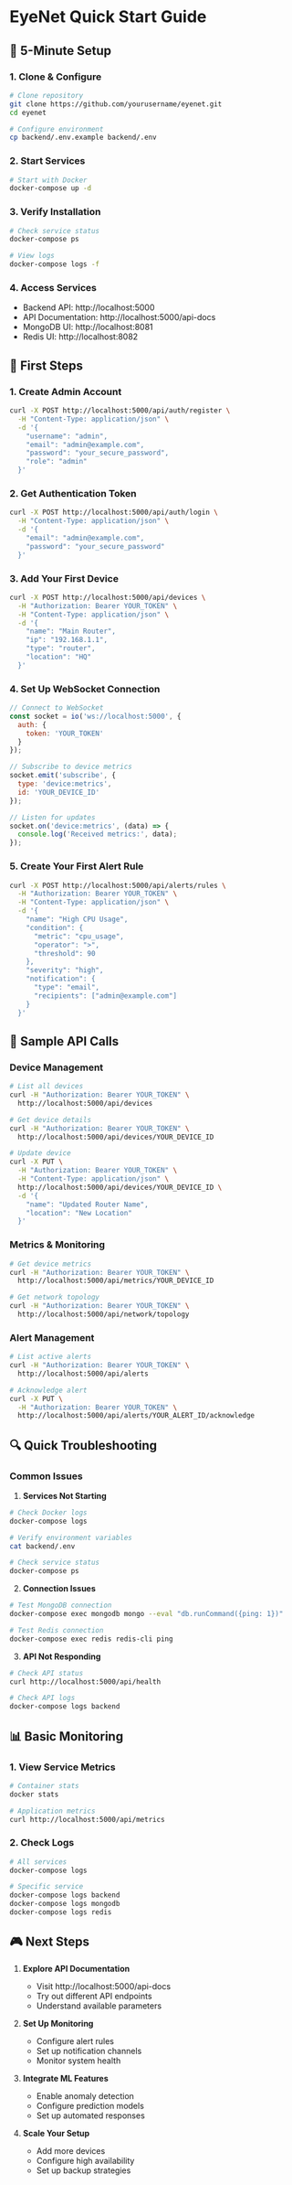 # EyeNet Quick Start Guide

## 🚀 5-Minute Setup

### 1. Clone & Configure
```bash
# Clone repository
git clone https://github.com/yourusername/eyenet.git
cd eyenet

# Configure environment
cp backend/.env.example backend/.env
```

### 2. Start Services
```bash
# Start with Docker
docker-compose up -d
```

### 3. Verify Installation
```bash
# Check service status
docker-compose ps

# View logs
docker-compose logs -f
```

### 4. Access Services
- Backend API: http://localhost:5000
- API Documentation: http://localhost:5000/api-docs
- MongoDB UI: http://localhost:8081
- Redis UI: http://localhost:8082

## 🎯 First Steps

### 1. Create Admin Account
```bash
curl -X POST http://localhost:5000/api/auth/register \
  -H "Content-Type: application/json" \
  -d '{
    "username": "admin",
    "email": "admin@example.com",
    "password": "your_secure_password",
    "role": "admin"
  }'
```

### 2. Get Authentication Token
```bash
curl -X POST http://localhost:5000/api/auth/login \
  -H "Content-Type: application/json" \
  -d '{
    "email": "admin@example.com",
    "password": "your_secure_password"
  }'
```

### 3. Add Your First Device
```bash
curl -X POST http://localhost:5000/api/devices \
  -H "Authorization: Bearer YOUR_TOKEN" \
  -H "Content-Type: application/json" \
  -d '{
    "name": "Main Router",
    "ip": "192.168.1.1",
    "type": "router",
    "location": "HQ"
  }'
```

### 4. Set Up WebSocket Connection
```javascript
// Connect to WebSocket
const socket = io('ws://localhost:5000', {
  auth: {
    token: 'YOUR_TOKEN'
  }
});

// Subscribe to device metrics
socket.emit('subscribe', {
  type: 'device:metrics',
  id: 'YOUR_DEVICE_ID'
});

// Listen for updates
socket.on('device:metrics', (data) => {
  console.log('Received metrics:', data);
});
```

### 5. Create Your First Alert Rule
```bash
curl -X POST http://localhost:5000/api/alerts/rules \
  -H "Authorization: Bearer YOUR_TOKEN" \
  -H "Content-Type: application/json" \
  -d '{
    "name": "High CPU Usage",
    "condition": {
      "metric": "cpu_usage",
      "operator": ">",
      "threshold": 90
    },
    "severity": "high",
    "notification": {
      "type": "email",
      "recipients": ["admin@example.com"]
    }
  }'
```

## 📱 Sample API Calls

### Device Management
```bash
# List all devices
curl -H "Authorization: Bearer YOUR_TOKEN" \
  http://localhost:5000/api/devices

# Get device details
curl -H "Authorization: Bearer YOUR_TOKEN" \
  http://localhost:5000/api/devices/YOUR_DEVICE_ID

# Update device
curl -X PUT \
  -H "Authorization: Bearer YOUR_TOKEN" \
  -H "Content-Type: application/json" \
  http://localhost:5000/api/devices/YOUR_DEVICE_ID \
  -d '{
    "name": "Updated Router Name",
    "location": "New Location"
  }'
```

### Metrics & Monitoring
```bash
# Get device metrics
curl -H "Authorization: Bearer YOUR_TOKEN" \
  http://localhost:5000/api/metrics/YOUR_DEVICE_ID

# Get network topology
curl -H "Authorization: Bearer YOUR_TOKEN" \
  http://localhost:5000/api/network/topology
```

### Alert Management
```bash
# List active alerts
curl -H "Authorization: Bearer YOUR_TOKEN" \
  http://localhost:5000/api/alerts

# Acknowledge alert
curl -X PUT \
  -H "Authorization: Bearer YOUR_TOKEN" \
  http://localhost:5000/api/alerts/YOUR_ALERT_ID/acknowledge
```

## 🔍 Quick Troubleshooting

### Common Issues

1. **Services Not Starting**
```bash
# Check Docker logs
docker-compose logs

# Verify environment variables
cat backend/.env

# Check service status
docker-compose ps
```

2. **Connection Issues**
```bash
# Test MongoDB connection
docker-compose exec mongodb mongo --eval "db.runCommand({ping: 1})"

# Test Redis connection
docker-compose exec redis redis-cli ping
```

3. **API Not Responding**
```bash
# Check API status
curl http://localhost:5000/api/health

# Check API logs
docker-compose logs backend
```

## 📊 Basic Monitoring

### 1. View Service Metrics
```bash
# Container stats
docker stats

# Application metrics
curl http://localhost:5000/api/metrics
```

### 2. Check Logs
```bash
# All services
docker-compose logs

# Specific service
docker-compose logs backend
docker-compose logs mongodb
docker-compose logs redis
```

## 🎮 Next Steps

1. **Explore API Documentation**
   - Visit http://localhost:5000/api-docs
   - Try out different API endpoints
   - Understand available parameters

2. **Set Up Monitoring**
   - Configure alert rules
   - Set up notification channels
   - Monitor system health

3. **Integrate ML Features**
   - Enable anomaly detection
   - Configure prediction models
   - Set up automated responses

4. **Scale Your Setup**
   - Add more devices
   - Configure high availability
   - Set up backup strategies
